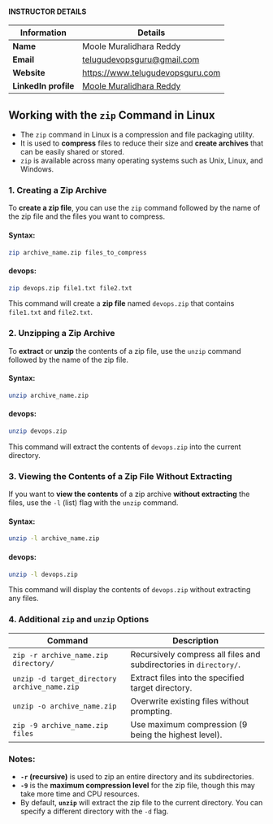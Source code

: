 #### INSTRUCTOR DETAILS

|  Information             | Details                                                                      |
|----------------------    |------------------------------------------------------------------------------|
| **Name**                 | Moole Muralidhara Reddy                                                      |
| **Email**                | telugudevopsguru@gmail.com                                                |
| **Website**              | https://www.telugudevopsguru.com               |
| **LinkedIn profile**     | [Moole Muralidhara Reddy](https://www.linkedin.com/in/moole-muralidhara-reddy) |


## **Working with the `zip` Command in Linux**

- The `zip` command in Linux is a compression and file packaging utility.
- It is used to **compress** files to reduce their size and **create archives** that can be easily shared or stored.
- `zip` is available across many operating systems such as Unix, Linux, and Windows.

### **1. Creating a Zip Archive**

To **create a zip file**, you can use the `zip` command followed by the name of the zip file and the files you want to compress.

#### **Syntax:**
```sh
zip archive_name.zip files_to_compress
```

#### **devops:**
```sh
zip devops.zip file1.txt file2.txt
```
This command will create a **zip file** named `devops.zip` that contains `file1.txt` and `file2.txt`.

### **2. Unzipping a Zip Archive**

To **extract** or **unzip** the contents of a zip file, use the `unzip` command followed by the name of the zip file.

#### **Syntax:**
```sh
unzip archive_name.zip
```

#### **devops:**
```sh
unzip devops.zip
```
This command will extract the contents of `devops.zip` into the current directory.

### **3. Viewing the Contents of a Zip File Without Extracting**

If you want to **view the contents** of a zip archive **without extracting** the files, use the `-l` (list) flag with the `unzip` command.

#### **Syntax:**
```sh
unzip -l archive_name.zip
```

#### **devops:**
```sh
unzip -l devops.zip
```
This command will display the contents of `devops.zip` without extracting any files.

### **4. Additional `zip` and `unzip` Options**

| Command | Description                                                                 |
|---------|-----------------------------------------------------------------------------|
| `zip -r archive_name.zip directory/` | Recursively compress all files and subdirectories in `directory/`. |
| `unzip -d target_directory archive_name.zip` | Extract files into the specified target directory. |
| `unzip -o archive_name.zip` | Overwrite existing files without prompting. |
| `zip -9 archive_name.zip files` | Use maximum compression (9 being the highest level). |

### **Notes:**
- **`-r` (recursive)** is used to zip an entire directory and its subdirectories.
- **`-9`** is the **maximum compression level** for the zip file, though this may take more time and CPU resources.
- By default, **`unzip`** will extract the zip file to the current directory. You can specify a different directory with the `-d` flag.
